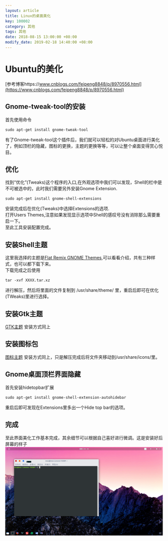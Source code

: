 ```yaml
---
layout: article
title: Linux的桌面美化
key: 100002
category: 其他
tags: 其他
date: 2018-08-15 13:00:00 +08:00
modify_date: 2019-02-18 14:40:00 +08:00
---
```


# Ubuntu的美化

[参考博客https://www.cnblogs.com/feipeng8848/p/8970556.html](https://www.cnblogs.com/feipeng8848/p/8970556.html)

## Gnome-tweak-tool的安装

首先使用命令
```
sudo apt-get install gnome-tweak-tool
```
有了Gnome-tweak-tool这个插件后，我们就可以轻松的对Ubuntu桌面进行美化了，例如顶栏的隐藏，图标的更换，主题的更换等等，可以让整个桌面变得赏心悦目。

<!--more-->

## 优化

找到“优化”(Tweaks)这个程序的入口,在外观选项中我们可以发现，Shell的栏中是不可被选中的，此时我们需要另外安装Gnome Extension.
```
sudo apt-get install gnome-shell-extensions
```
安装完成后在优化(Tweaks)中选择Extensions的选项.  
打开Users Themes,注意如果发现显示选项中Shell的感叹号没有消除那么需要重启一下。  
至此工具安装配置完成。

## 安装Shell主题

这里我选择的主题是[Flat Remix GNOME Themes](https://www.opendesktop.org/s/Gnome/p/1013030/),可以看看介绍，共有三种样式，也可以都下载下来。  
下载完成之后使用
```
tar -xvf XXXX.tar.xz
```
进行解压，然后将里面的文件复制到 /usr/share/theme/ 里，重启后即可在优化(TWeaks)里进行选择。

## 安装Gtk主题

[GTK主题](https://www.opendesktop.org/p/1214931/) 安装方式同上

## 安装图标包

[图标主题](https://www.gnome-look.org/p/1012430/) 安装方式同上，只是解压完成后将文件夹移动到/usr/share/icons/里。

## Gnome桌面顶栏界面隐藏
首先安装hidetopbar扩展
```
sudo apt-get install gnome-shell-extension-autohidebar
```
重启后即可发现在Extensions里多出一个Hide top bar的选项。

## 完成

至此界面美化工作基本完成，其余细节可以根据自己喜好进行微调。这是安装好后屏幕的样子  
![截图](https://github.com/Maxioo/MaxChen.github.io/blob/master/assets/2018-08-15.png)